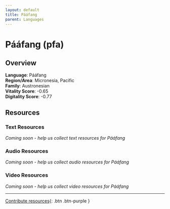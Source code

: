 ```yaml
---
layout: default
title: Pááfang
parent: Languages
---
```


# Pááfang (pfa)

## Overview

**Language**: Pááfang  
**Region/Area**: Micronesia, Pacific  
**Family**: Austronesian  
**Vitality Score**: -0.65  
**Digitality Score**: -0.77  

## Resources

### Text Resources
*Coming soon - help us collect text resources for Pááfang*

### Audio Resources
*Coming soon - help us collect audio resources for Pááfang*

### Video Resources
*Coming soon - help us collect video resources for Pááfang*

---

[Contribute resources](https://fairtrain.github.io/){: .btn .btn-purple }
